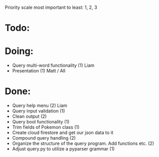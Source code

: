 Priority scale most important to least: 1, 2, 3

# Todo:

# Doing:
* Query multi-word functionality (1) Liam
* Presentation (1) Matt / All

# Done:
* Query help menu (2) Liam
* Query input validation (1) 
* Clean output (2) 
* Query bool functionality (1) 
* Trim fields of Pokemon class (1)
* Create cloud firestore and get our json data to it
* Compound query handling (2)
* Organize the structure of the query program. Add functions etc. (2)
* Adjust query.py to utilize a pyparser grammar (1)